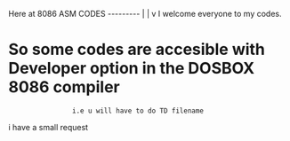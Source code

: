 Here at 8086 ASM CODES  ---------
                                   |
                                   |
                                   v
                I welcome everyone to my codes. 

# So some codes are accesible with Developer option in the DOSBOX 8086 compiler
                    i.e u will have to do TD filename



i have a small request
